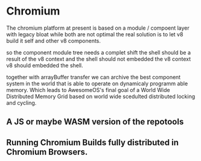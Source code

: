 # Chromium
The chromium platform at present is based on a module / compoent layer with legacy bloat
while both are not optimal the real solution is to let v8 build it self and other v8 components.

so the component module tree needs a complet shift the shell should be a result of the v8 context
and the shell should not embedded the v8 context v8 should embedded the shell.

together with arrayBuffer transfer we can archive the best component system in the world that is able to 
operate on dynamicaly programm able memory. Which leads to AwesomeOS's final goal of a World Wide Distributed Memory Grid
based on world wide scedulted distributed locking and cycling.

## A JS or maybe WASM version of the repotools

## Running Chromium Builds fully distributed in Chromium Browsers.
